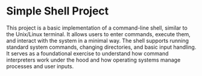 # Simple Shell Project

This project is a basic implementation of a command-line shell, similar to the Unix/Linux terminal. It allows users to enter commands, execute them, and interact with the system in a minimal way. The shell supports running standard system commands, changing directories, and basic input handling. It serves as a foundational exercise to understand how command interpreters work under the hood and how operating systems manage processes and user inputs.
